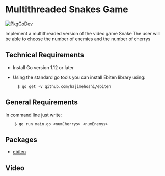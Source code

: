 Multithreaded Snakes Game
=========================

[![PkgGoDev](https://pkg.go.dev/badge/github.com/luisenamm/APProyecto)](https://pkg.go.dev/github.com/luisenamm/APProyecto)

Implement a multithreaded version of the video game Snake
The user will be able to choose the number of enemies and the number of cherrys 


Technical Requirements
----------------------
- Install Go version 1.12 or later
- Using the standard go tools you can install Ebiten library using:
        
        $ go get -v github.com/hajimehoshi/ebiten
        
General Requirements
--------------------
In command line just write:
        
        $ go run main.go <numCherrys> <numEnemys>
  
  
Packages
-------------------- 
 * [ebiten](https://pkg.go.dev/github.com/hajimehoshi/ebiten/v2)

Video
------------




